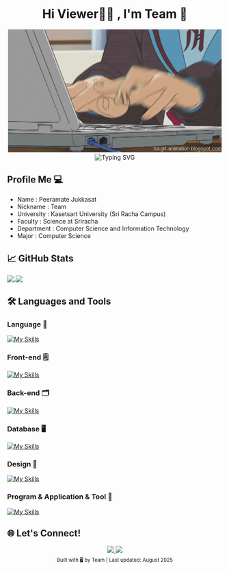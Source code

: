 # <div align="center">  Hi Viewer🧑‍💼 , I'm Team 👋</div>

<div align="center">
  <img src="/Image/2.gif" alt="description" width="500"/>
</div>

<div align="center">
  <img src="https://readme-typing-svg.herokuapp.com/?font=Fira+Code&weight=600&size=28&pause=1000&color=58A6FF&center=true&width=600&lines=Web+Developer+%F0%9F%96%A5%EF%B8%8F;Front-end+Developer+%F0%9F%97%92%EF%B8%8F;Back-end+Developer+%F0%9F%97%82%EF%B8%8F;Full-Stack+Developer+%F0%9F%96%A5%EF%B8%8F%F0%9F%97%92%EF%B8%8F%F0%9F%97%82%EF%B8%8F;Learning+is+infinite+%F0%9F%9A%80%E2%99%BE%EF%B8%8F" alt="Typing SVG" />
</div>

## Profile Me 💻
- Name : Peeramate Jukkasat
- Nickname : Team
- University : Kasetsart University (Sri Racha Campus)
- Faculty : Science at Sriracha
- Department : Computer Science and Information Technology
- Major : Computer Science
## 📈 GitHub Stats
<div > <a href="https://github.com/anuraghazra/github-readme-stats"> <img height=180 align="center" src="https://github-readme-stats.vercel.app/api?username=DevPeeramate&show_icons=true&theme=tokyonight" /> </a> <a href="https://github.com/anuraghazra/convoychat"> <img height=180 align="center" src="https://github-readme-stats.vercel.app/api/top-langs?username=prxsss&layout=compact&langs_count=8&card_width=320&theme=tokyonight" /> </a> </div>

## 🛠️ Languages and Tools
### Language 🔧
<a href="https://skillicons.dev"><img src="https://skillicons.dev/icons?i=python,c,cpp,java,javascript,typescript,cs&theme=dark&perline=15" alt="My Skills" /></a>
### Front-end 🗒️
<a href="https://skillicons.dev"><img src="https://skillicons.dev/icons?i=html,css,bootstrap,vuejs&theme=dark&perline=15" alt="My Skills" /></a>
### Back-end 🗂️
<a href="https://skillicons.dev"><img src="https://skillicons.dev/icons?i=nodejs,expressjs,dotnet&theme=dark&perline=15" alt="My Skills" /></a>
### Database 🖥️
<a href="https://skillicons.dev"><img src="https://skillicons.dev/icons?i=postgresql,sqlite,firebase,mysql&theme=dark&perline=15" alt="My Skills" /></a>
### Design 🎨
<a href="https://skillicons.dev"><img src="https://skillicons.dev/icons?i=figma,notion&theme=dark&perline=15" alt="My Skills" /></a>
### Program & Application & Tool 🔨
<a href="https://skillicons.dev"><img src="https://skillicons.dev/icons?i=github,vscode,visualstudio,bitbucket,git&theme=dark&perline=15" alt="My Skills" /></a>

## 🌐 Let's Connect!

<div align="center">
  <a href="https://www.linkedin.com/in/peeramate-jukkasat/?originalSubdomain=th">
    <img src="https://img.shields.io/badge/LinkedIn-0077B5?style=for-the-badge&logo=linkedin&logoColor=white&logoWidth=20" />
  </a>
  <a href="https://github.com/DevPeeramate">
    <img src="https://img.shields.io/badge/GitHub-100000?style=for-the-badge&logo=github&logoColor=white&logoWidth=20" />
  </a>
</div>

<div align="center">
  <sub>Built with 🖥️ by Team | Last updated: August 2025</sub>
</div>
